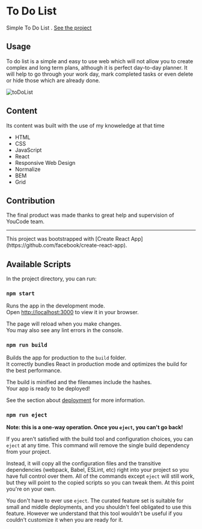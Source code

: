 # To Do List

Simple To Do List .
[See the project](https://marcinkpawel.github.io/toDoList/)

## Usage

To do list is a simple and easy to use web which will not allow you to create complex and long term plans, although it is perfect day-to-day planner. It will help to go through your work day, mark completed tasks or even delete or hide those which are already done.  

![toDoList](https://user-images.githubusercontent.com/103523918/199225246-c8e8b57a-f2eb-4344-9e15-ed814d94d5c9.gif)


## Content 
Its content was built with the use of my knoweledge at that time

 - HTML
 - CSS
 - JavaScript
 - React
 - Responsive Web Design
 - Normalize
 - BEM
 - Grid
 
## Contribution

The final product was made thanks to great help and supervision of YouCode team. 

<hr>
This project was bootstrapped with [Create React App](https://github.com/facebook/create-react-app).

## Available Scripts

In the project directory, you can run:

### `npm start`

Runs the app in the development mode.\
Open [http://localhost:3000](http://localhost:3000) to view it in your browser.

The page will reload when you make changes.\
You may also see any lint errors in the console.


### `npm run build`

Builds the app for production to the `build` folder.\
It correctly bundles React in production mode and optimizes the build for the best performance.

The build is minified and the filenames include the hashes.\
Your app is ready to be deployed!

See the section about [deployment](https://facebook.github.io/create-react-app/docs/deployment) for more information.

### `npm run eject`

**Note: this is a one-way operation. Once you `eject`, you can't go back!**

If you aren't satisfied with the build tool and configuration choices, you can `eject` at any time. This command will remove the single build dependency from your project.

Instead, it will copy all the configuration files and the transitive dependencies (webpack, Babel, ESLint, etc) right into your project so you have full control over them. All of the commands except `eject` will still work, but they will point to the copied scripts so you can tweak them. At this point you're on your own.

You don't have to ever use `eject`. The curated feature set is suitable for small and middle deployments, and you shouldn't feel obligated to use this feature. However we understand that this tool wouldn't be useful if you couldn't customize it when you are ready for it.

